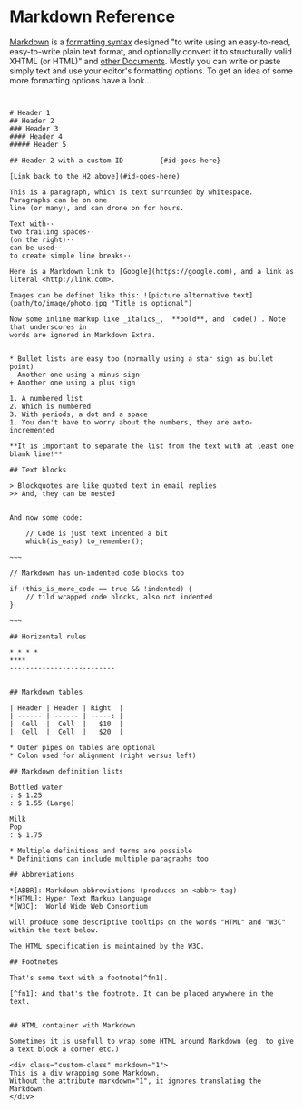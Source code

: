 # Markdown Reference


[Markdown](http://daringfireball.net/projects/markdown) is a [formatting syntax](http://whatismarkdown.com) designed "to write using an easy-to-read, easy-to-write plain text format, and optionally convert it to structurally valid XHTML (or HTML)" and [other Documents](http://johnmacfarlane.net/pandoc). Mostly you can write or paste simply text and use your editor's formatting options. To get an idea of some more formatting options have a look...


<pre><code>

# Header 1
## Header 2
### Header 3
#### Header 4
##### Header 5

## Header 2 with a custom ID         {#id-goes-here}

[Link back to the H2 above](#id-goes-here)

This is a paragraph, which is text surrounded by whitespace. Paragraphs can be on one 
line (or many), and can drone on for hours.

Text with&middot;&middot;
two trailing spaces&middot;&middot;
(on the right)&middot;&middot;
can be used&middot;&middot;
to create simple line breaks&middot;&middot;

Here is a Markdown link to [Google](https://google.com), and a link as literal &lt;http://link.com&gt;.

Images can be definet like this: ![picture alternative text](path/to/image/photo.jpg "Title is optional")

Now some inline markup like _italics_,  **bold**, and `code()`. Note that underscores in 
words are ignored in Markdown Extra.


* Bullet lists are easy too (normally using a star sign as bullet point)
- Another one using a minus sign
+ Another one using a plus sign

1. A numbered list
2. Which is numbered
3. With periods, a dot and a space
1. You don't have to worry about the numbers, they are auto-incremented

**It is important to separate the list from the text with at least one blank line!**

## Text blocks

> Blockquotes are like quoted text in email replies
>> And, they can be nested


And now some code:

    // Code is just text indented a bit
    which(is_easy) to_remember();

~~~

// Markdown has un-indented code blocks too

if (this_is_more_code == true && !indented) {
    // tild wrapped code blocks, also not indented
}

~~~

## Horizontal rules

* * * *
****
--------------------------


## Markdown tables

| Header | Header | Right  |
| ------ | ------ | -----: |
|  Cell  |  Cell  |   $10  |
|  Cell  |  Cell  |   $20  |

* Outer pipes on tables are optional
* Colon used for alignment (right versus left)

## Markdown definition lists

Bottled water
: $ 1.25
: $ 1.55 (Large)

Milk
Pop
: $ 1.75

* Multiple definitions and terms are possible
* Definitions can include multiple paragraphs too

## Abbreviations

*[ABBR]: Markdown abbreviations (produces an &lt;abbr&gt; tag)
*[HTML]: Hyper Text Markup Language
*[W3C]:  World Wide Web Consortium

will produce some descriptive tooltips on the words "HTML" and "W3C" within the text below.

The HTML specification is maintained by the W3C.

## Footnotes

That's some text with a footnote[^fn1].

[^fn1]: And that's the footnote. It can be placed anywhere in the text.


## HTML container with Markdown

Sometimes it is usefull to wrap some HTML around Markdown (eg. to give a text block a corner etc.)

&lt;div class="custom-class" markdown="1"&gt;
This is a div wrapping some Markdown. 
Without the attribute markdown="1", it ignores translating the Markdown.
&lt;/div&gt;

</code></pre>

